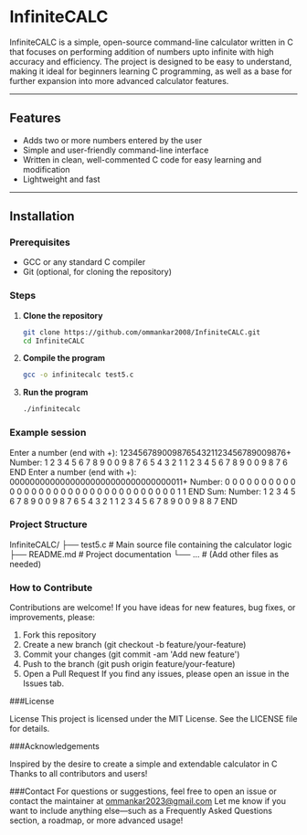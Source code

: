 # InfiniteCALC

InfiniteCALC is a simple, open-source command-line calculator written in C that focuses on performing addition of numbers upto infinite with high accuracy and efficiency. The project is designed to be easy to understand, making it ideal for beginners learning C programming, as well as a base for further expansion into more advanced calculator features.

---

## Features

- Adds two or more numbers entered by the user
- Simple and user-friendly command-line interface
- Written in clean, well-commented C code for easy learning and modification
- Lightweight and fast

---

## Installation

### Prerequisites

- GCC or any standard C compiler
- Git (optional, for cloning the repository)

### Steps

1. **Clone the repository**
   ```sh
   git clone https://github.com/ommankar2008/InfiniteCALC.git
   cd InfiniteCALC

2. **Compile the program**
   ```sh
   gcc -o infinitecalc test5.c

3. **Run the program**
   ```sh
   ./infinitecalc

### Example session

  Enter a number (end with +): 12345678900987654321123456789009876+
  Number: 1 2 3 4 5 6 7 8 9 0 0 9 8 7 6 5 4 3 2 1 1 2 3 4 5 6 7 8 9 0 0 9 8 7 6 END
  Enter a number (end with +): 00000000000000000000000000000000011+
  Number: 0 0 0 0 0 0 0 0 0 0 0 0 0 0 0 0 0 0 0 0 0 0 0 0 0 0 0 0 0 0 0 0 0 1 1 END
  Sum: Number: 1 2 3 4 5 6 7 8 9 0 0 9 8 7 6 5 4 3 2 1 1 2 3 4 5 6 7 8 9 0 0 9 8 8 7 END

### Project Structure

InfiniteCALC/
├── test5.c        # Main source file containing the calculator logic
├── README.md     # Project documentation
└── ...           # (Add other files as needed)

### How to Contribute

Contributions are welcome! If you have ideas for new features, bug fixes, or improvements, please:
  1. Fork this repository
  2. Create a new branch (git checkout -b feature/your-feature)
  3. Commit your changes (git commit -am 'Add new feature')
  4. Push to the branch (git push origin feature/your-feature)
  5. Open a Pull Request
If you find any issues, please open an issue in the Issues tab.

###License

License
This project is licensed under the MIT License. See the LICENSE file for details.

###Acknowledgements

  Inspired by the desire to create a simple and extendable calculator in C
  Thanks to all contributors and users!

###Contact
  For questions or suggestions, feel free to open an issue or contact the maintainer at ommankar2023@gmail.com
  Let me know if you want to include anything else—such as a Frequently Asked Questions section, a roadmap, or more advanced usage!
